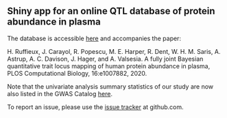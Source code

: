## Shiny app for an online QTL database of protein abundance in plasma

The database is accessible [here](https://locus-pqtl.epfl.ch/db/) and accompanies the paper:

H. Ruffieux, J. Carayol, R. Popescu, M. E. Harper, R. Dent, W. H. M. Saris, A. Astrup, A. C. Davison, J. Hager, and A. Valsesia. A fully joint Bayesian quantitative trait locus mapping of human protein abundance in plasma, PLOS Computational Biology, 16:e1007882, 2020.

Note that the univariate analysis summary statistics of our study are now also listed in the GWAS Catalog [here](https://www.ebi.ac.uk/gwas/search?query=32492067).

To report an issue, please use the [issue tracker](https://github.com/hruffieux/shiny-pqtl/issues) at github.com.